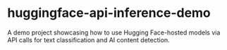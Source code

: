 # huggingface-api-inference-demo
A demo project showcasing how to use Hugging Face-hosted models via API calls for text classification and AI content detection.
